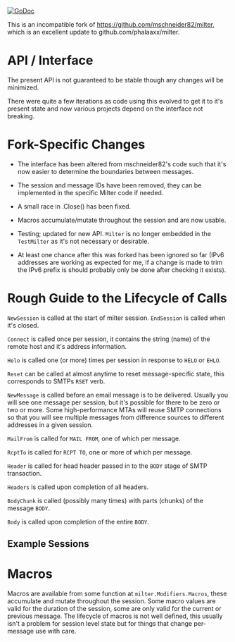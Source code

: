[![GoDoc](https://godoc.org/github.com/cwedgwood/milter?status.svg)](https://godoc.org/github.com/cwedgwood/milter)

This is an incompatible fork of
https://github.com/mschneider82/milter, which is an excellent update
to github.com/phalaaxx/milter.

# API / Interface

The present API is not guaranteed to be stable though any changes will
be minimized.

There were quite a few iterations as code using this evolved to get it
to it's present state and now various projects depend on the interface
not breaking.


# Fork-Specific Changes

* The interface has been altered from mschneider82's code such that
  it's now easier to determine the boundaries between messages.

* The session and message IDs have been removed, they can be
  implemented in the specific Milter code if needed.

* A small race in .Close() has been fixed.

* Macros accumulate/mutate throughout the session and are now usable.

* Testing; updated for new API. `Milter` is no longer embedded in the
  `TestMilter` as it's not necessary or desirable.

* At least one chance after this was forked has been ignored so far
  (IPv6 addresses are working as expected for me, if a change is made
  to trim the IPv6 prefix is should probably only be done after
  checking it exists).

# Rough Guide to the Lifecycle of Calls

`NewSession` is called at the start of milter session.  `EndSession`
is called when it's closed.

`Connect` is called once per session, it contains the string (name) of
the remote host and it's address information.

`Helo` is called one (or more) times per session in response to `HELO`
or `EHLO`.

`Reset` can be called at almost anytime to reset message-specific
state, this corresponds to SMTPs `RSET` verb.

`NewMessage` is called before an email message is to be delivered.
Usually you will see one message per session, but it's possible for
there to be zero or two or more.  Some high-performance MTAs will
reuse SMTP connections so that you will see multiple messages from
difference sources to different addresses in a given session.

`MailFrom` is called for `MAIL FROM`, one of which per message.

`RcptTo` is called for `RCPT TO`, one or more of which per message.

`Header` is called for head header passed in to the `BODY` stage of SMTP transaction.

`Headers` is called upon completion of all headers.

`BodyChunk` is called (possibly many times) with parts (chunks) of the
message `BODY`.

`Body` is called upon completion of the entire `BODY`.


## Example Sessions

# Macros

Macros are available from some function at `milter.Modifiers.Macros`,
these accumulate and mutate throughout the session.  Some macro values
are valid for the duration of the session, some are only valid for the
current or previous message.  The lifecycle of macros is not well
defined, this usually isn't a problem for session level state but for
things that change per-message use with care.

<!--  LocalWords:  GoDoc mschneider Milter TestMilter Lifecycle Helo
 -->
<!--  LocalWords:  NewSession milter EndSession HELO EHLO SMTPs RSET
 -->
<!--  LocalWords:  NewMessage MTAs SMTP MailFrom RcptTo BodyChunk IPv
 -->
<!--  LocalWords:  lifecycle
 -->
